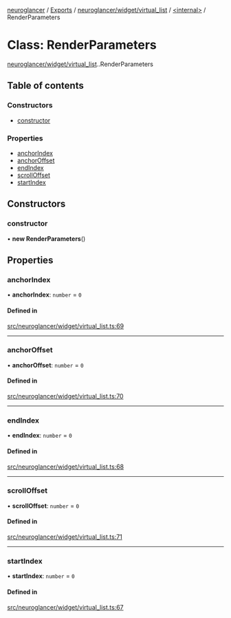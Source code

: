 [neuroglancer](../README.md) / [Exports](../modules.md) / [neuroglancer/widget/virtual\_list](../modules/neuroglancer_widget_virtual_list.md) / [<internal\>](../modules/neuroglancer_widget_virtual_list._internal_.md) / RenderParameters

# Class: RenderParameters

[neuroglancer/widget/virtual_list](../modules/neuroglancer_widget_virtual_list.md).[<internal>](../modules/neuroglancer_widget_virtual_list._internal_.md).RenderParameters

## Table of contents

### Constructors

- [constructor](neuroglancer_widget_virtual_list._internal_.RenderParameters.md#constructor)

### Properties

- [anchorIndex](neuroglancer_widget_virtual_list._internal_.RenderParameters.md#anchorindex)
- [anchorOffset](neuroglancer_widget_virtual_list._internal_.RenderParameters.md#anchoroffset)
- [endIndex](neuroglancer_widget_virtual_list._internal_.RenderParameters.md#endindex)
- [scrollOffset](neuroglancer_widget_virtual_list._internal_.RenderParameters.md#scrolloffset)
- [startIndex](neuroglancer_widget_virtual_list._internal_.RenderParameters.md#startindex)

## Constructors

### constructor

• **new RenderParameters**()

## Properties

### anchorIndex

• **anchorIndex**: `number` = `0`

#### Defined in

[src/neuroglancer/widget/virtual_list.ts:69](https://github.com/ActiveBrainAtlas2/neuroglancer/blob/034b457d/src/neuroglancer/widget/virtual_list.ts#L69)

___

### anchorOffset

• **anchorOffset**: `number` = `0`

#### Defined in

[src/neuroglancer/widget/virtual_list.ts:70](https://github.com/ActiveBrainAtlas2/neuroglancer/blob/034b457d/src/neuroglancer/widget/virtual_list.ts#L70)

___

### endIndex

• **endIndex**: `number` = `0`

#### Defined in

[src/neuroglancer/widget/virtual_list.ts:68](https://github.com/ActiveBrainAtlas2/neuroglancer/blob/034b457d/src/neuroglancer/widget/virtual_list.ts#L68)

___

### scrollOffset

• **scrollOffset**: `number` = `0`

#### Defined in

[src/neuroglancer/widget/virtual_list.ts:71](https://github.com/ActiveBrainAtlas2/neuroglancer/blob/034b457d/src/neuroglancer/widget/virtual_list.ts#L71)

___

### startIndex

• **startIndex**: `number` = `0`

#### Defined in

[src/neuroglancer/widget/virtual_list.ts:67](https://github.com/ActiveBrainAtlas2/neuroglancer/blob/034b457d/src/neuroglancer/widget/virtual_list.ts#L67)
